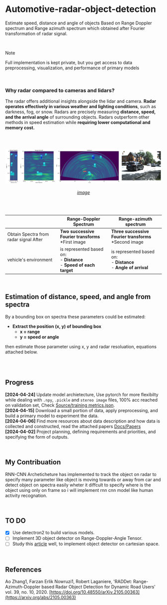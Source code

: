 # Automotive-radar-object-detection
Estimate speed, distance and angle of objects Based on Range Doppler spectrum and Range azimuth spectrum which obtained after Fourier transformation of radar signal.

</br>

> [!NOTE]  
> Full implementation is kept private, but you get access to data preprocessing, visualization, and performance of primary models

 
</br>

### Why radar compared to cameras and lidars?
The radar offers additional insights alongside the lidar and camera. 
**Radar operates effectively in various weather and lighting conditions**, such as darkness, fog, or snow.
Radars are precisely measuring **distance, speed, and the arrival angle** of surrounding objects. 
Radars outperform other methods in speed estimation while **requiring lower computational and memory cost.**


</br>

## 

<img align="center" alt="example" src="Docs/images/httpsgithub.comZhangAoCanadaRADDetblobmainimagestestset_samples.png.png">

<h6 align="center"> 
 
 [image](https://github.com/ZhangAoCanada/RADDet/blob/main/images/testset_samples.png) 

</h6>

</br>

|     	                  |Range-Doppler Spectrum      |Range-azimuth spectrum       |
|---------------------------------------|-------------------------------------------------|---------------------------------------------------------|
|Obtain Spectra from radar signal After |**Two successive Fourier transforms** </br> *First image|**Three successive Fourier transforms** </br>  *Second image|
|vehicle's environment                  | is represented based on:</br> -	**Distance**  </br> -	**Speed of each target** | is represented based on:</br> - **Distance**  </br> - **Angle of arrival**  |



</br>

## Estimation of distance, speed, and angle from spectra
By a bounding box on spectra these parameters could be estimated:
- **Extract the position (x, y) of bounding box**
  -	**x = range**
  -	**y = speed or angle**

then estimate those parameter using x, y and radar resoluation, equations attached below.


</br>
</br>

## Progress
**[2024-04-24]** Update model archietecture, Use pytorch for more flexibilty while dealing with `.npy`, `.pickle` and `stereo image` files, 100% acc reached on validation set, Check [Source/training metrics.json](https://github.com/AhmedAchraf2001/Automotive-radar-object-detection/blob/main/Source/training%20metrics.json).</br>
**[2024-04-15]** Download a small portion of data, apply preprocessing, and build a primary model to experiment the data.</br>
**[2024-04-06]** Find more resources about data description and how data is collected and constructed, read the attached papers [Docs/Papers](https://github.com/AhmedAchraf2001/Automotive-radar-object-detection/tree/main/Docs/papers)</br>
**[2024-04-02]** Project planning, defining requirements and priorities, and specifying the form of outputs.



</br>


## My Contribuation
RNN-CNN Archeticheture has implemented to track the object on radar to specify many parameter like object is moving towards or away from car and detect object on spectra easily wheter it diffcult to specify where is the object using only on frame so i will implement rnn cnn model like human activity recognation.

</br>


## TO DO
- [x] Use detectron2 to build various models.
- [ ] Implement 3D object detector on Range-Doppler-Angle Tensor.
- [ ] Study this [article](https://www.plextek.com/a-programmers-introduction-to-processing-imaging-radar-data/) well, to implement object detector on cartesian space.

</br>

## References
Ao Zhang1, Farzan Erlik Nowruzi1, Robert Laganiere, 'RADDet: Range-Azimuth-Doppler based Radar Object Detection for Dynamic Road Users' vol. 39, no. 10, 2020. 
[https://doi.org/10.48550/arXiv.2105.00363](https://arxiv.org/abs/2105.00363)

